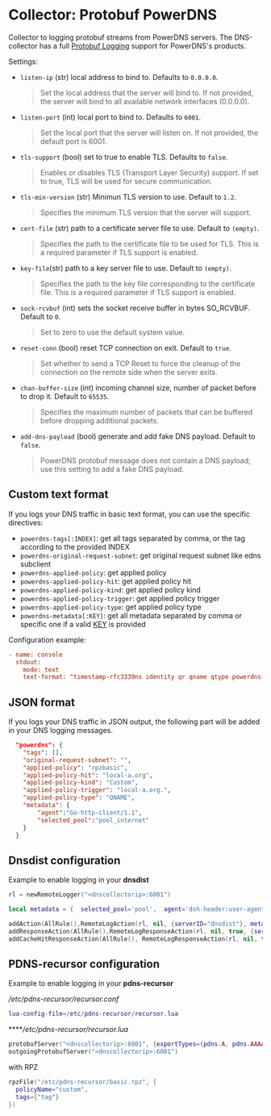 # Collector: Protobuf PowerDNS

Collector to logging protobuf streams from PowerDNS servers. The DNS-collector has a full [Protobuf Logging](https://dnsdist.org/reference/protobuf.html) support for PowerDNS's products.

Settings:

- `listen-ip` (str) local address to bind to. Defaults to `0.0.0.0`.
  > Set the local address that the server will bind to. If not provided, the server will bind to all available network interfaces (0.0.0.0).
- `listen-port` (int) local port to bind to. Defaults to `6001`.
  > Set the local port that the server will listen on. If not provided, the default port is 6001.
- `tls-support` (bool) set to true to enable TLS. Defaults to `false`.
  > Enables or disables TLS (Transport Layer Security) support. If set to true, TLS will be used for secure communication.
- `tls-min-version` (str) Minimun TLS version to use. Default to `1.2`.
  > Specifies the minimum TLS version that the server will support.
- `cert-file` (str) path to a certificate server file to use. Default to `(empty)`.
  > Specifies the path to the certificate file to be used for TLS. This is a required parameter if TLS support is enabled.
- `key-file`(str) path to a key server file to use. Default to `(empty)`.
  > Specifies the path to the key file corresponding to the certificate file. This is a required parameter if TLS support is enabled.
- `sock-rcvbuf` (int) sets the socket receive buffer in bytes SO_RCVBUF. Default to `0`.
  > Set to zero to use the default system value.
- `reset-conn` (bool) reset TCP connection on exit. Default to `true`.
  > Set whether to send a TCP Reset to force the cleanup of the connection on the remote side when the server exits.
- `chan-buffer-size` (int) incoming channel size, number of packet before to drop it. Default to `65535`.
  > Specifies the maximum number of packets that can be buffered before dropping additional packets.
- `add-dns-payload` (bool) generate and add fake DNS payload. Default to `false`.
  > PowerDNS protobuf message does not contain a DNS payload; use this setting to add a fake DNS payload.

## Custom text format

If you logs your DNS traffic in basic text format, you can use the specific directives:

- `powerdns-tags[:INDEX]`: get all tags separated by comma, or the tag according to the provided INDEX
- `powerdns-original-request-subnet`: get original request subnet like edns subclient
- `powerdns-applied-policy`: get applied policy
- `powerdns-applied-policy-hit`: get applied policy hit
- `powerdns-applied-policy-kind`: get applied policy kind
- `powerdns-applied-policy-trigger`: get applied policy trigger
- `powerdns-applied-policy-type`: get applied policy type
- `powerdns-metadata[:KEY]`: get  all metadata separated by comma or specific one if a valid [KEY](https://dnsdist.org/rules-actions.html#RemoteLogAction) is provided

Configuration example:

```ini
- name: console
  stdout:
    mode: text
    text-format: "timestamp-rfc3339ns identity qr qname qtype powerdns-metadata:selected_pool"
```

## JSON format

If you logs your DNS traffic in JSON output, the following part will be added in your DNS logging messages.

```json
  "powerdns": {
    "tags": [],
    "original-request-subnet": "",
    "applied-policy": "rpzbasic",
    "applied-policy-hit": "local-a.org",
    "applied-policy-kind": "Custom",
    "applied-policy-trigger": "local-a.org.",
    "applied-policy-type": "QNAME",
    "metadata": {
        "agent":"Go-http-client/1.1",
        "selected_pool":"pool_internet"
    }
  }
```

## Dnsdist configuration

Example to enable logging in your **dnsdist**

```lua
rl = newRemoteLogger("<dnscollectorip>:6001")

local metadata = {  selected_pool='pool',  agent='doh-header:user-agent'  }

addAction(AllRule(),RemoteLogAction(rl, nil, {serverID="dnsdist"}, metadata))
addResponseAction(AllRule(),RemoteLogResponseAction(rl, nil, true, {serverID="dnsdist"}, metadata))
addCacheHitResponseAction(AllRule(), RemoteLogResponseAction(rl, nil, true, {serverID="dnsdist"}, metadata))
```

## PDNS-recursor configuration

Example to enable logging in your **pdns-recursor**

*/etc/pdns-recursor/recursor.conf*

```lua
lua-config-file=/etc/pdns-recursor/recursor.lua
```

*****/etc/pdns-recursor/recursor.lua*

```lua
protobufServer("<dnscollectorip>:6001", {exportTypes={pdns.A, pdns.AAAA, pdns.CNAME}})
outgoingProtobufServer("<dnscollectorip>:6001")
```

with RPZ

```lua
rpzFile("/etc/pdns-recursor/basic.rpz", {
  policyName="custom",
  tags={"tag"}
})
```
